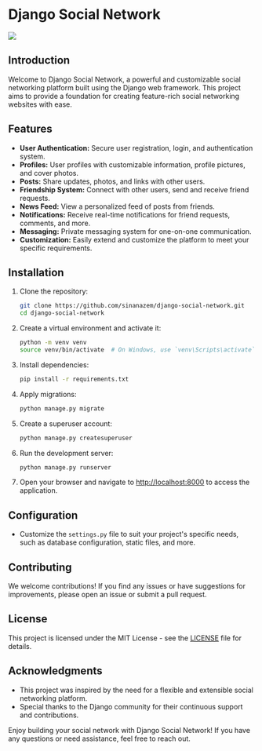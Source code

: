 # Django Social Network
<img src="https://www.programmingassignment.net/wp-content/uploads/2022/09/social-network-app.png"><br>
## Introduction

Welcome to Django Social Network, a powerful and customizable social networking platform built using the Django web framework. This project aims to provide a foundation for creating feature-rich social networking websites with ease.

## Features

- **User Authentication:** Secure user registration, login, and authentication system.
- **Profiles:** User profiles with customizable information, profile pictures, and cover photos.
- **Posts:** Share updates, photos, and links with other users.
- **Friendship System:** Connect with other users, send and receive friend requests.
- **News Feed:** View a personalized feed of posts from friends.
- **Notifications:** Receive real-time notifications for friend requests, comments, and more.
- **Messaging:** Private messaging system for one-on-one communication.
- **Customization:** Easily extend and customize the platform to meet your specific requirements.

## Installation

1. Clone the repository:

   ```bash
   git clone https://github.com/sinanazem/django-social-network.git
   cd django-social-network
   ```

2. Create a virtual environment and activate it:

   ```bash
   python -m venv venv
   source venv/bin/activate  # On Windows, use `venv\Scripts\activate`
   ```

3. Install dependencies:

   ```bash
   pip install -r requirements.txt
   ```

4. Apply migrations:

   ```bash
   python manage.py migrate
   ```

5. Create a superuser account:

   ```bash
   python manage.py createsuperuser
   ```

6. Run the development server:

   ```bash
   python manage.py runserver
   ```

7. Open your browser and navigate to [http://localhost:8000](http://localhost:8000) to access the application.

## Configuration

- Customize the `settings.py` file to suit your project's specific needs, such as database configuration, static files, and more.

## Contributing

We welcome contributions! If you find any issues or have suggestions for improvements, please open an issue or submit a pull request.

## License

This project is licensed under the MIT License - see the [LICENSE](LICENSE) file for details.

## Acknowledgments

- This project was inspired by the need for a flexible and extensible social networking platform.
- Special thanks to the Django community for their continuous support and contributions.

Enjoy building your social network with Django Social Network! If you have any questions or need assistance, feel free to reach out.
